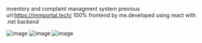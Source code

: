inventory and complaint managment system previous url:https://immportal.tech/ 100% frontend by me.developed using react with .net backend

![image](https://github.com/SaadHassanSyed/property-management/assets/10111894/2c4362bb-ede1-45f5-82f4-947548ba795f)
![image](https://github.com/SaadHassanSyed/property-management/assets/10111894/f416328b-8b0d-49e1-a05f-df8eac960031)
![image](https://github.com/SaadHassanSyed/property-management/assets/10111894/3549f4a4-df20-4e59-a65a-27d0c3914eb2)

